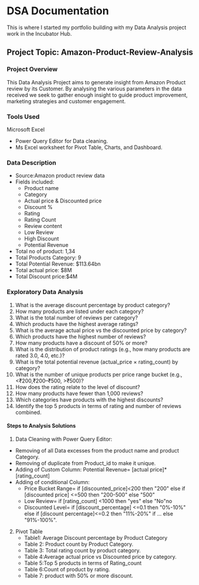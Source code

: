 # DSA Documentation
This is where I started my portfolio building with my Data Analysis project work in the Incubator Hub.
## Project Topic: Amazon-Product-Review-Analysis
### Project Overview
This Data Analysis Project aims to generate insight from Amazon Product review by its Customer. By analysing the various parameters in the data received we seek to  gather enough insight to guide product improvement, marketing strategies and customer engagement.
### Tools Used
Microsoft Excel
  - Power Query Editor for Data cleaning.
  - Ms Excel worksheet for Pivot Table, Charts, and Dashboard.
### Data Description 
- Source:Amazon product review data
- Fields included:
  - Product name
  - Category
  - Actual price & Discounted price
  - Discount %
  - Rating
  - Rating Count
  - Review content
  - Low Review
  - High Discount
  - Potential Revenue
- Total no of product: 1,34
- Total Products Category: 9
- Total Potential Revenue: $113.64bn
- Total actual price: $8M
- Total Discount price:$4M
### Exploratory Data Analysis 
1. What is the average discount percentage by product category?
2. How many products are listed under each category?
3. What is the total number of reviews per category?
4. Which products have the highest average ratings?
5. What is the average actual price vs the discounted price by category?
6. Which products have the highest number of reviews?
7. How many products have a discount of 50% or more?
8. What is the distribution of product ratings (e.g., how many products are rated 3.0,
4.0, etc.)?
9. What is the total potential revenue (actual_price × rating_count) by category?
10. What is the number of unique products per price range bucket (e.g., <₹200,₹200–₹500, >₹500)?
11. How does the rating relate to the level of discount?
12. How many products have fewer than 1,000 reviews?
13. Which categories have products with the highest discounts?
14. Identify the top 5 products in terms of rating and number of reviews combined.
#### Steps to Analysis Solutions 
1. Data Cleaning with Power Query Editor:
  - Removing of all Data excesses from the product name and product Category.
  -  Removing of duplicate from Product_id to make it unique.
  - Adding of Custom Column: Potential Revenue= [actual price]*[rating_count]
  - Adding of conditional Column:
    - Price Bucket Range= if [discounted_price]<200 then "200" else if [discounted price] <=500 then "200-500" else "500"
    - Low Review= if [rating_count] <1000 then "yes" else "No"no
    - Discounted Level= if [discount_percentage] <=0.1 then "0%-10%" else if [discount percentage]<=0.2 then "11%-20%" if ... else "91%-100%".
2. Pivot Table
    - Table1: Average Discount percentage by Product Category
    - Table 2: Product count by Product Category.
    - Table 3: Total rating count by product category.
    - Table 4:Average actual price vs Discounted price by category.
    - Table 5:Top 5 products in terms of Rating_count
    - Table 6:Count of product by rating.
    - Table 7: product with 50% or more discount.
   
    
